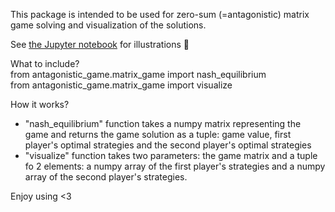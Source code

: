 This package is intended to be used for zero-sum (=antagonistic) matrix game solving and visualization of the solutions. <br>

See [the Jupyter notebook](https://github.com/oscar-foxtrot/antagonistic_game_solver/blob/main/Workflow.ipynb) for illustrations 🎨 <br>

What to include? <br>
from antagonistic_game.matrix_game import nash_equilibrium <br>
from antagonistic_game.matrix_game import visualize <br>

How it works?
- "nash_equilibrium" function takes a numpy matrix representing the game and returns the game solution as a tuple: game value, first player's optimal strategies and the second player's optimal strategies <br>
- "visualize" function takes two parameters: the game matrix and a tuple fo 2 elements: a numpy array of the first player's strategies and a numpy array of the second player's strategies. <br>

Enjoy using <3

